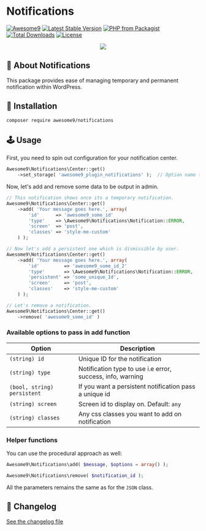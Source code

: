# Notifications

[![Awesome9](https://img.shields.io/badge/Awesome-9-brightgreen)](https://awesome9.co)
[![Latest Stable Version](https://poser.pugx.org/awesome9/notifications/v/stable)](https://packagist.org/packages/awesome9/notifications)
[![PHP from Packagist](https://img.shields.io/packagist/php-v/awesome9/notifications.svg)](https://packagist.org/packages/awesome9/notifications)
[![Total Downloads](https://poser.pugx.org/awesome9/notifications/downloads)](https://packagist.org/packages/awesome9/notifications)
[![License](https://poser.pugx.org/awesome9/notifications/license)](https://packagist.org/packages/awesome9/notifications)

<p align="center">
	<img src="https://img.icons8.com/nolan/256/appointment-reminders.png"/>
</p>

## 📃 About Notifications

This package provides ease of managing temporary and permanent notification within WordPress.

## 💾 Installation

``` bash
composer require awesome9/notifications
```

## 🕹 Usage

First, you need to spin out configuration for your notification center.

```php
Awesome9\Notifications\Center::get()
	->set_storage( 'awesome9_plugin_notifications' );  // Option name to be save persistent notifications in DB.
```

Now, let's add and remove some data to be output in admin.

```php
// This notification shows once its a temporary notification.
Awesome9\Notifications\Center::get()
	->add( 'Your message goes here.', array(
		'id'      => 'awesome9_some_id'
		'type'    => \Awesome9\Notifications\Notification::ERROR,
		'screen'  => 'post',
		'classes' => 'style-me-custom'
	) );

// Now let's add a persistent one which is dismissible by user.
Awesome9\Notifications\Center::get()
	->add( 'Your message goes here.', array(
		'id'         => 'awesome9_some_id_2'
		'type'       => \Awesome9\Notifications\Notification::ERROR,
		'persistent' => 'some_unique_Id',
		'screen'     => 'post',
		'classes'    => 'style-me-custom'
	) );

// Let's remove a notification.
Awesome9\Notifications\Center::get()
	->remove( 'awesome9_some_id' )
```

### Available options to pass in add function

| Option                           | Description
| -------------------------------- | -----------------------------------------------------------------------
| ```(string) id```                | Unique ID for the notification
| ```(string) type```              | Notification type to use i.e error, success, info, warning
| ```(bool, string) persistent```  | If you want a persistent notification pass a unique id
| ```(string) screen```            | Screen id to display on. Default: ```any```
| ```(string) classes```           | Any css classes you want to add on notification

### Helper functions

You can use the procedural approach as well:

```php
Awesome9\Notifications\add( $message, $options = array() );

Awesome9\Notifications\remove( $notification_id );
```

All the parameters remains the same as for the `JSON` class.

## 📖 Changelog

[See the changelog file](./CHANGELOG.md)
